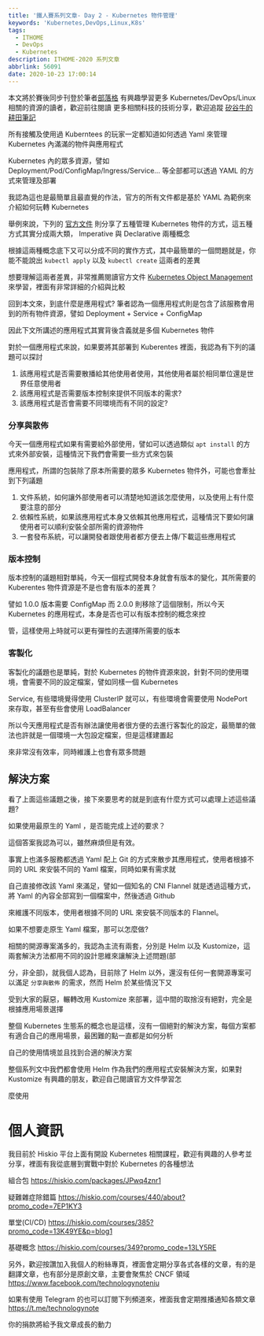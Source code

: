 ```yaml
---
title: '鐵人賽系列文章- Day 2 - Kubernetes 物件管理'
keywords: 'Kubernetes,DevOps,Linux,K8s'
tags:
  - ITHOME
  - DevOps
  - Kubernetes
description: ITHOME-2020 系列文章
abbrlink: 56091
date: 2020-10-23 17:00:14
---
```


本文將於賽後同步刊登於筆者[部落格](https://hwchiu.com/)
有興趣學習更多 Kubernetes/DevOps/Linux 相關的資源的讀者，歡迎前往閱讀
更多相關科技的技術分享，歡迎追蹤 [矽谷牛的耕田筆記](https://www.facebook.com/technologynoteniu)


所有接觸及使用過 Kuberntees 的玩家一定都知道如何透過 Yaml 來管理 Kubernetes 內滿滿的物件與應用程式

Kubernetes 內的眾多資源，譬如 Deployment/Pod/ConfigMap/Ingress/Service... 等全部都可以透過 YAML 的方式來管理及部署

我認為這也是最簡單且最直覺的作法，官方的所有文件都是基於 YAML 為範例來介紹如何玩轉 Kubernetes

舉例來說，下列的 [官方文件](https://kubernetes.io/docs/tasks/manage-kubernetes-objects/) 則分享了五種管理 Kubernetes 物件的方式，這五種方式其實分成兩大類， Imperative 與 Declarative 兩種概念

根據這兩種概念底下又可以分成不同的實作方式，其中最簡單的一個問題就是，你能不能說出 `kubectl apply` 以及 `kubectl create` 這兩者的差異

想要理解這兩者差異，非常推薦閱讀官方文件 [Kubernetes Object Management](https://kubernetes.io/docs/concepts/overview/working-with-objects/object-management/) 來學習，裡面有非常詳細的介紹與比較



回到本文來，到底什麼是應用程式? 筆者認為一個應用程式則是包含了該服務會用到的所有物件資源，譬如 Deployment + Service + ConfigMap

因此下文所講述的應用程式其實背後含義就是多個 Kubernetes 物件

對於一個應用程式來說，如果要將其部署到 Kuberentes 裡面，我認為有下列的議題可以探討

1. 該應用程式是否需要散播給其他使用者使用，其他使用者屬於相同單位還是世界任意使用者
2. 該應用程式是否需要版本控制來提供不同版本的需求?
3. 該應用程式是否會需要不同環境而有不同的設定?



### 分享與散佈

今天一個應用程式如果有需要給外部使用，譬如可以透過類似 `apt install` 的方式來外部安裝，這種情況下我們會需要一些方式來包裝

應用程式，所謂的包裝除了原本所需要的眾多 Kubernetes 物件外，可能也會牽扯到下列議題

1. 文件系統，如何讓外部使用者可以清楚地知道該怎麼使用，以及使用上有什麼要注意的部分
2. 依賴性系統，如果該應用程式本身又依賴其他應用程式，這種情況下要如何讓使用者可以順利安裝全部所需的資源物件
3. 一套發布系統，可以讓開發者跟使用者都方便去上傳/下載這些應用程式

### 版本控制

版本控制的議題相對單純，今天一個程式開發本身就會有版本的變化，其所需要的 Kuberentes 物件資源是不是也會有版本的差異？

譬如 1.0.0 版本需要 ConfigMap 而 2.0.0 則移除了這個限制，所以今天 Kubernetes 的應用程式，本身是否也可以有版本控制的概念來控

管，這樣使用上時就可以更有彈性的去選擇所需要的版本

### 客製化

客製化的議題也是單純，對於 Kubernetes 的物件資源來說，針對不同的使用環境，會需要不同的設定檔案，譬如同樣一個 Kubernetes 

Service, 有些環境覺得使用 ClusterIP 就可以，有些環境會需要使用 NodePort 來存取，甚至有些會使用 LoadBalancer 

所以今天應用程式是否有辦法讓使用者很方便的去進行客製化的設定，最簡單的做法也許就是一個環境一大包設定檔案，但是這樣建置起

來非常沒有效率，同時維護上也會有眾多問題



## 解決方案

看了上面這些議題之後，接下來要思考的就是到底有什麼方式可以處理上述這些議題?

如果使用最原生的 Yaml ，是否能完成上述的要求？

這個答案我認為可以，雖然麻煩但是有效。

事實上也滿多服務都透過 Yaml 配上 Git 的方式來散步其應用程式，使用者根據不同的 URL 來安裝不同的 Yaml 檔案，同時如果有需求就

自己直接修改該 Yaml 來滿足，譬如一個知名的 CNI Flannel 就是透過這種方式，將 Yaml 的內容全部寫到一個檔案中，然後透過 Github 

來維護不同版本，使用者根據不同的 URL 來安裝不同版本的 Flannel。

如果不想要走原生 Yaml 檔案，那可以怎麼做?

相關的開源專案滿多的，我認為主流有兩套，分別是 Helm 以及 Kustomize，這兩套解決方法都用不同的設計思維來讓解決上述問題(部

分，非全部)，就我個人認為，目前除了 Helm 以外，還沒有任何一套開源專案可以滿足 `分享與散佈` 的需求，然而 Helm 於某些情況下又

受到大家的厭惡，輾轉改用 Kustomize 來部署，這中間的取捨沒有絕對，完全是根據應用場景選擇

整個 Kubernetes 生態系的概念也是這樣，沒有一個絕對的解決方案，每個方案都有適合自己的應用場景，最困難的點一直都是如何分析

自己的使用情境並且找到合適的解決方案

整個系列文中我們都會使用 Helm 作為我們的應用程式安裝解決方案，如果對 Kustomize 有興趣的朋友，歡迎自己閱讀官方文件學習怎

麼使用



# 個人資訊
我目前於 Hiskio 平台上面有開設 Kubernetes 相關課程，歡迎有興趣的人參考並分享，裡面有我從底層到實戰中對於 Kubernetes 的各種想法

組合包
https://hiskio.com/packages/JPwq4znr1

疑難雜症除錯篇
https://hiskio.com/courses/440/about?promo_code=7EP1KY3

單堂(CI/CD)
https://hiskio.com/courses/385?promo_code=13K49YE&p=blog1

基礎概念
https://hiskio.com/courses/349?promo_code=13LY5RE

另外，歡迎按讚加入我個人的粉絲專頁，裡面會定期分享各式各樣的文章，有的是翻譯文章，也有部分是原創文章，主要會聚焦於 CNCF 領域
https://www.facebook.com/technologynoteniu

如果有使用 Telegram 的也可以訂閱下列頻道來，裡面我會定期推播通知各類文章
https://t.me/technologynote

你的捐款將給予我文章成長的動力
<script type="text/javascript" src="https://cdnjs.buymeacoffee.com/1.0.0/button.prod.min.js" data-name="bmc-button" data-slug="hwchiu" data-color="#000000" data-emoji=""  data-font="Cookie" data-text="Buy me a coffee" data-outline-color="#fff" data-font-color="#fff" data-coffee-color="#fd0" ></script>
